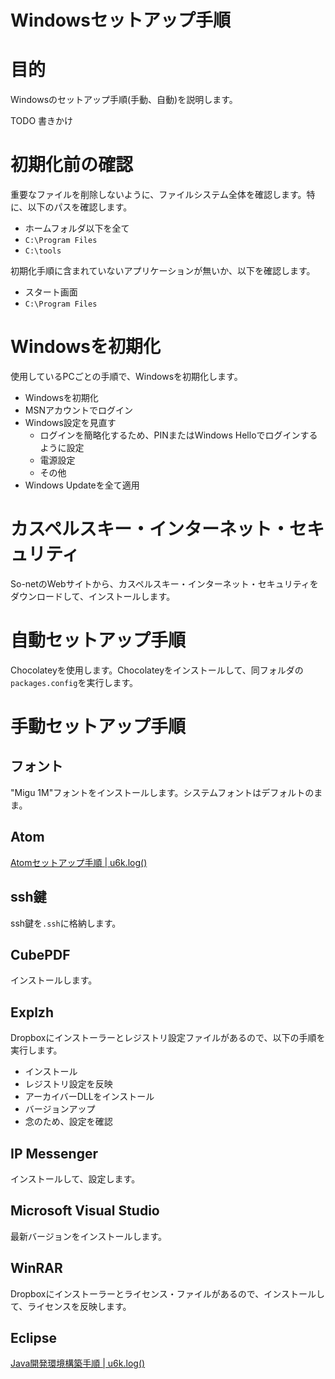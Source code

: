 Windowsセットアップ手順
===

# 目的

Windowsのセットアップ手順(手動、自動)を説明します。

TODO 書きかけ

# 初期化前の確認

重要なファイルを削除しないように、ファイルシステム全体を確認します。特に、以下のパスを確認します。

* ホームフォルダ以下を全て
* `C:\Program Files`
* `C:\tools`

初期化手順に含まれていないアプリケーションが無いか、以下を確認します。

* スタート画面
* `C:\Program Files`

# Windowsを初期化

使用しているPCごとの手順で、Windowsを初期化します。

* Windowsを初期化
* MSNアカウントでログイン
* Windows設定を見直す
    * ログインを簡略化するため、PINまたはWindows Helloでログインするように設定
    * 電源設定
    * その他
* Windows Updateを全て適用

# カスペルスキー・インターネット・セキュリティ

So-netのWebサイトから、カスペルスキー・インターネット・セキュリティをダウンロードして、インストールします。

# 自動セットアップ手順

Chocolateyを使用します。Chocolateyをインストールして、同フォルダの`packages.config`を実行します。

# 手動セットアップ手順

## フォント

"Migu 1M"フォントをインストールします。システムフォントはデフォルトのまま。

## Atom

[Atomセットアップ手順 | u6k.log()](http://blog.u6k.me/2015/12/atom-setup.html)

## ssh鍵

ssh鍵を`.ssh`に格納します。

## CubePDF

インストールします。

## Explzh

Dropboxにインストーラーとレジストリ設定ファイルがあるので、以下の手順を実行します。

* インストール
* レジストリ設定を反映
* アーカイバーDLLをインストール
* バージョンアップ
* 念のため、設定を確認

## IP Messenger

インストールして、設定します。

## Microsoft Visual Studio

最新バージョンをインストールします。

## WinRAR

Dropboxにインストーラーとライセンス・ファイルがあるので、インストールして、ライセンスを反映します。

## Eclipse

[Java開発環境構築手順 | u6k.log()](http://blog.u6k.me/2012/10/java.html)
